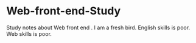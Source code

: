 # Web-front-end-Study
Study notes about Web front end .
I am a fresh bird.
English skills is poor.
Web skills is poor.
